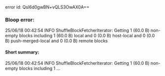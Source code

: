 error id: Qsl6d0gwBN+vQLS3OwAX0A==
### Bloop error:

25/06/18 00:42:54 INFO ShuffleBlockFetcherIterator: Getting 1 (60.0 B) non-empty blocks including 1 (60.0 B) local and 0 (0.0 B) host-local and 0 (0.0 B) push-merged-local and 0 (0.0 B) remote blocks
#### Short summary: 

25/06/18 00:42:54 INFO ShuffleBlockFetcherIterator: Getting 1 (60.0 B) non-empty blocks including 1 ...